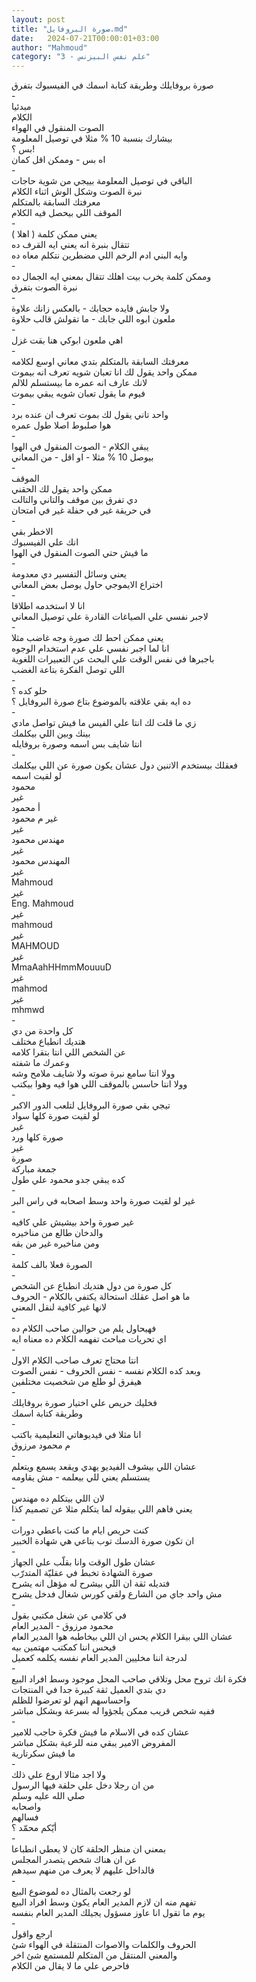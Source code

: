 ```yaml
---
layout: post
title: "صورة البروفايل.md"
date:   2024-07-21T00:00:01+03:00
author: "Mahmoud"
category: "3 - علم نفس البيزنس"
---
```

صورة بروفايلك وطريقة كتابة اسمك في الفيسبوك
بتفرق\
-\
مبدئيا\
الكلام\
الصوت المنقول في الهواء\
بيشارك بنسبة 10 % مثلا في توصيل المعلومة\
بس ؟!\
اه بس - وممكن اقل كمان\
-\
الباقي في توصيل المعلومة بييجي من شوية حاجات\
نبرة الصوت وشكل الوش اثناء الكلام\
معرفتك السابقة بالمتكلم\
الموقف اللي بيحصل فيه الكلام\
-\
يعني ممكن كلمة ( اهلا )\
تتقال بنبرة انه يعني ايه القرف ده\
وايه البني ادم الرخم اللي مضطرين نتكلم معاه ده\
-\
وممكن كلمة يخرب بيت اهلك تتقال بمعني ايه الجمال
ده\
نبرة الصوت بتفرق\
-\
ولا جابش فايده حجابك - بالعكس زانك علاوة\
ملعون ابوه اللي جابك - ما تقولش قالب حلاوة\
-\
اهي ملعون ابوكي هنا بقت غزل\
-\
معرفتك السابقة بالمتكلم بتدي معاني اوسع لكلامه\
ممكن واحد يقول لك انا تعبان شويه تعرف انه بيموت\
لانك عارف انه عمره ما بيستسلم للالم\
فيوم ما يقول تعبان شويه يبقي بيموت\
-\
واحد تاني يقول لك بموت تعرف ان عنده برد\
هوا صلبوط اصلا طول عمره\
-\
يبقي الكلام - الصوت المنقول في الهوا\
بيوصل 10 % مثلا - او اقل - من المعاني\
-\
الموقف\
ممكن واحد يقول لك الحقني\
دي تفرق بين موقف والتاني والتالت\
في حريقة غير في حفلة غير في امتحان\
-\
الاخطر بقي\
انك علي الفيسبوك\
ما فيش حتي الصوت المنقول في الهوا\
-\
يعني وسائل التفسير دي معدومة\
اختراع الايموجي حاول يوصل بعض المعاني\
-\
انا لا استخدمه اطلاقا\
لاجبر نفسي علي الصياغات القادرة علي توصيل
المعاني\
-\
يعني ممكن احط لك صورة وجه غاضب مثلا\
انا لما اجبر نفسي علي عدم استخدام الوجوه\
باجبرها في نفس الوقت علي البحث عن التعبيرات
اللغوية\
اللي توصل الفكرة بتاعة الغضب\
-\
حلو كده ؟\
ده ايه بقي علاقته بالموضوع بتاع صورة البروفايل ؟\
-\
زي ما قلت لك انتا علي الفيس ما فيش تواصل مادي\
بينك وبين اللي بيكلمك\
انتا شايف بس اسمه وصورة بروفايله\
-\
فعقلك بيستخدم الاتنين دول عشان يكون صورة عن اللي
بيكلمك\
لو لقيت اسمه\
محمود\
غير\
أ محمود\
غير م محمود\
غير\
مهندس محمود\
غير\
المهندس محمود\
غير\
Mahmoud\
غير\
Eng. Mahmoud\
غير\
mahmoud\
غير\
MAHMOUD\
غير\
MmaAahHHmmMouuuD\
غير\
mahmod\
غير\
mhmwd\
-\
كل واحدة من دي\
هتديك انطباع مختلف\
عن الشخص اللي انتا بتقرا كلامه\
وعمرك ما شفته\
وولا انتا سامع نبرة صوته ولا شايف ملامح وشه\
وولا انتا حاسس بالموقف اللي هوا فيه وهوا بيكتب\
-\
تيجي بقي صورة البروفايل لتلعب الدور الاكبر\
لو لقيت صورة كلها سواد\
غير\
صورة كلها ورد\
غير\
صورة\
جمعة مباركة\
كده يبقي جدو محمود علي طول\
-\
غير لو لقيت صورة واحد وسط اصحابه في راس البر\
-\
غير صورة واحد بيشيش علي كافيه\
والدخان طالع من مناخيره\
ومن مناخيره غير من بقه\
-\
الصورة فعلا بالف كلمة\
-\
كل صورة من دول هتديك انطباع عن الشخص\
ما هو اصل عقلك استحالة يكتفي بالكلام - الحروف\
لانها غير كافية لنقل المعني\
-\
فهيحاول يلم من حوالين صاحب الكلام ده\
اي تحريات مباحث تفهمه الكلام ده معناه ايه\
-\
انتا محتاج تعرف صاحب الكلام الاول\
وبعد كده الكلام نفسه - نفس الحروف - نفس الصوت\
هيفرق لو طلع من شخصيت مختلفين\
-\
فخليك حريص علي اختيار صورة بروفايلك\
وطريقة كتابة اسمك\
-\
انا مثلا في فيديوهاتي التعليمية باكتب\
م محمود مرزوق\
-\
عشان اللي بيشوف الفيديو يهدي ويقعد يسمع ويتعلم\
يستسلم يعني للي بيعلمه - مش يقاومه\
-\
لان اللي بيتكلم ده مهندس\
يعني فاهم اللي بيقوله لما يتكلم مثلا عن تصميم
كذا\
-\
كنت حريص ايام ما كنت باعطي دورات\
ان تكون صورة الدسك توب بتاعي هي شهادة الخبير\
-\
عشان طول الوقت وانا بقلّب علي الجهاز\
صورة الشهادة تخبط في عقليّة المتدرّب\
فتديله ثقة ان اللي بيشرح له مؤهل انه يشرح\
مش واحد جاي من الشارع ولقي كورس شغال فدخل يشرح\
-\
في كلامي عن شغل مكتبي بقول\
محمود مرزوق - المدير العام\
عشان اللي بيقرا الكلام يحس ان اللي بيخاطبه هوا المدير
العام\
فيحس اننا كمكتب مهتمين بيه\
لدرجة اننا مخليين المدير العام نفسه يكلمه كعميل\
-\
فكرة انك تروح محل وتلاقي صاحب المحل موجود وسط افراد
البيع\
دي بتدي العميل ثقة كبيرة جدا في المنتجات\
واحساسهم انهم لو تعرضوا للظلم\
ففيه شخص قريب ممكن يلجؤوا له بسرعة وبشكل مباشر\
-\
عشان كده في الاسلام ما فيش فكرة حاجب للامير\
المفروض الامير يبقي منه للرعية بشكل مباشر\
ما فيش سكرتارية\
-\
ولا اجد مثالا اروع علي ذلك\
من ان رجلا دخل علي حلقة فيها الرسول\
صلي الله عليه وسلم\
واصحابه\
فسالهم\
أيّكم محمّد ؟\
-\
بمعني ان منظر الحلقة كان لا يعطي انطباعا\
عن ان هناك شخص يتصدر المجلس\
فالداخل عليهم لا يعرف من منهم سيدهم\
-\
لو رجعت بالمثال ده لموضوع البيع\
تفهم منه ان لازم المدير العام يكون وسط افراد
البيع\
يوم ما تقول انا عاوز مسؤول يجيلك المدير العام
بنفسه\
-\
ارجع واقول\
الحروف والكلمات والاصوات المنتقلة في الهواء شئ\
والمعني المنتقل من المتكلم للمستمع شئ اخر\
فاحرص علي ما لا يقال من الكلام
